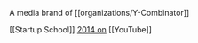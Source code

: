 A media brand of [[organizations/Y-Combinator]] 

[[Startup School]] [2014 on](https://youtube.com/playlist?list=PLQ-uHSnFig5OyY5JWSQrl_gESiEUJxe1m&si=Hxn_GJV7YLeNG4fO) [[YouTube]]

